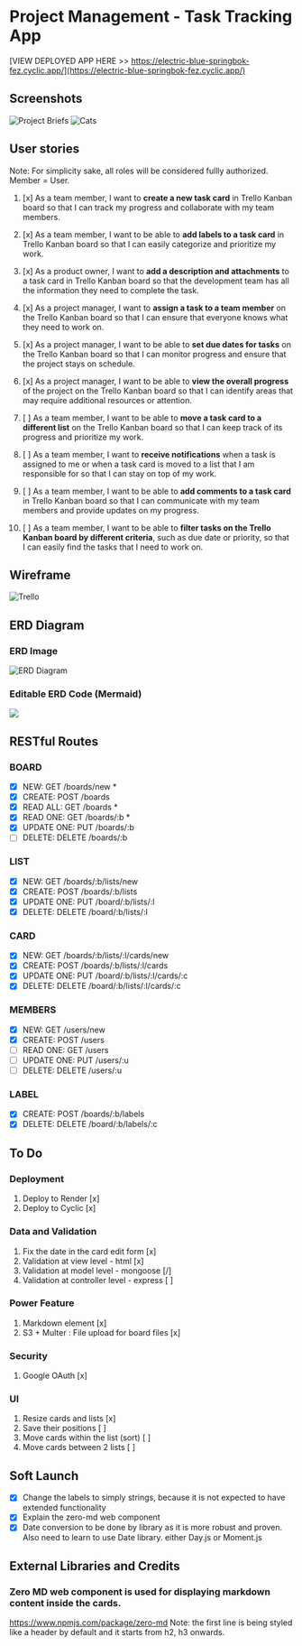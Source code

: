 # Project Management - Task Tracking App
[VIEW DEPLOYED APP HERE >> https://electric-blue-springbok-fez.cyclic.app/](https://electric-blue-springbok-fez.cyclic.app/)

## Screenshots
![Project Briefs](screencapture-localhost-3000-boards-641328120ceb6248552798d6-2023-03-16-23_54_12.png)
![Cats](Screenshot%202023-03-17%20112849.png)

## User stories
Note: For simplicity sake, all roles will be considered fullly authorized. Member = User.

1. [x] As a team member, I want to __create a new task card__ in Trello Kanban board so that I can track my progress and collaborate with my team members.

2. [x] As a team member, I want to be able to __add labels to a task card__ in Trello Kanban board so that I can easily categorize and prioritize my work.

3. [x] As a product owner, I want to __add a description and attachments__ to a task card in Trello Kanban board so that the development team has all the information they need to complete the task.

4. [x] As a project manager, I want to __assign a task to a team member__ on the Trello Kanban board so that I can ensure that everyone knows what they need to work on.

5. [x] As a project manager, I want to be able to __set due dates for tasks__ on the Trello Kanban board so that I can monitor progress and ensure that the project stays on schedule.

6. [x] As a project manager, I want to be able to __view the overall progress__ of the project on the Trello Kanban board so that I can identify areas that may require additional resources or attention.

7. [ ] As a team member, I want to be able to __move a task card to a different list__ on the Trello Kanban board so that I can keep track of its progress and prioritize my work.

8. [ ] As a team member, I want to __receive notifications__ when a task is assigned to me or when a task card is moved to a list that I am responsible for so that I can stay on top of my work.

9. [ ] As a team member, I want to be able to __add comments to a task card__ in Trello Kanban board so that I can communicate with my team members and provide updates on my progress.

10. [ ] As a team member, I want to be able to __filter tasks on the Trello Kanban board by different criteria__, such as due date or priority, so that I can easily find the tasks that I need to work on.

## Wireframe
![Trello](Trello.png)

## ERD Diagram
### ERD Image
![ERD Diagram](mermaid-erd-diagram-task-tracker.png)
### Editable ERD Code (Mermaid)
[![](https://mermaid.ink/img/pako:eNqNkstuwjAQRX_F8jqglLyz41UJKVIlaDdtupgSEywlNrKdUhry77UTpEaEinpl3zm-M2NPjbc8IzjGRCwo5ALKlKHLetks16j-PUslKMsRg5IMxJzzvCCrbBAgJdBioB5AyiMXQxw-QYHo5CZl3Wb2NF0v0Pk8GvEaJavNM4pRqgtnCiiTKe6oNnCB5ubCNdQ3G7alqCp6fRm3t3dUUKnkVTltorsGpgRtsAWRXRvM_1VBp5oa4IMUN_Qd7ePmt7RYSSJu5uteJpnOlskfL9PDHlfJ8j7VDoihFOQ5ydCRqn2KsYVLIvS3Z3qs2i41sCd6aLBhM7KDqlDGsNEoVIpvTmyLYyUqYuHqkIEil1nE8Q4KqdUDMBzX-AvHD4E_Dm3Xix4CvQ1dd2Lhk5btsevbfuQFtuc6Tui7jYW_OdcW9jjy3CiaOMEktB0ncsLW77UNmqTND23p4qY?type=png)](https://mermaid.live/edit#pako:eNqNkstuwjAQRX_F8jqglLyz41UJKVIlaDdtupgSEywlNrKdUhry77UTpEaEinpl3zm-M2NPjbc8IzjGRCwo5ALKlKHLetks16j-PUslKMsRg5IMxJzzvCCrbBAgJdBioB5AyiMXQxw-QYHo5CZl3Wb2NF0v0Pk8GvEaJavNM4pRqgtnCiiTKe6oNnCB5ubCNdQ3G7alqCp6fRm3t3dUUKnkVTltorsGpgRtsAWRXRvM_1VBp5oa4IMUN_Qd7ePmt7RYSSJu5uteJpnOlskfL9PDHlfJ8j7VDoihFOQ5ydCRqn2KsYVLIvS3Z3qs2i41sCd6aLBhM7KDqlDGsNEoVIpvTmyLYyUqYuHqkIEil1nE8Q4KqdUDMBzX-AvHD4E_Dm3Xix4CvQ1dd2Lhk5btsevbfuQFtuc6Tui7jYW_OdcW9jjy3CiaOMEktB0ncsLW77UNmqTND23p4qY)

## RESTful Routes
### BOARD ###
- [x] NEW: GET /boards/new *
- [x] CREATE: POST /boards
- [x] READ ALL: GET /boards *
- [x] READ ONE: GET /boards/:b *
- [x] UPDATE ONE: PUT /boards/:b
- [ ] DELETE: DELETE /boards/:b

### LIST ###
- [x] NEW: GET /boards/:b/lists/new
- [x] CREATE: POST /boards/:b/lists
- [x] UPDATE ONE: PUT /board/:b/lists/:l
- [x] DELETE: DELETE /board/:b/lists/:l

### CARD ###
- [x] NEW: GET /boards/:b/lists/:l/cards/new
- [x] CREATE: POST /boards/:b/lists/:l/cards
- [x] UPDATE ONE: PUT /board/:b/lists/:l/cards/:c
- [x] DELETE: DELETE /board/:b/lists/:l/cards/:c

### MEMBERS ###
- [x] NEW: GET /users/new
- [x] CREATE: POST /users
- [ ] READ ONE: GET /users
- [ ] UPDATE ONE: PUT /users/:u
- [ ] DELETE: DELETE /users/:u

### LABEL ###
- [x] CREATE: POST /boards/:b/labels
- [x] DELETE: DELETE /board/:b/labels/:c

## To Do
### Deployment
1. Deploy to Render [x]
2. Deploy to Cyclic [x]

### Data and Validation
1. Fix the date in the card edit form [x]
2. Validation at view level - html [x]
3. Validation at model level - mongoose [/]
4. Validation at controller level - express [ ]

### Power Feature
1. Markdown element [x]
2. S3 + Multer : File upload for board files [x]

### Security
1. Google OAuth [x]

### UI
1. Resize cards and lists [x]
2. Save their positions [ ]
2. Move cards within the list (sort) [ ]
3. Move cards between 2 lists [ ]

## Soft Launch
- [x] Change the labels to simply strings, because it is not expected to have extended functionality
- [x] Explain the zero-md web component
- [x] Date conversion to be done by library as it is more robust and proven. Also need to learn to use Date library. either Day.js or Moment.js

## External Libraries and Credits
### Zero MD web component is used for displaying markdown content inside the cards.
https://www.npmjs.com/package/zero-md
 Note: the first line is being styled like a header by default and it starts from h2, h3 onwards.





